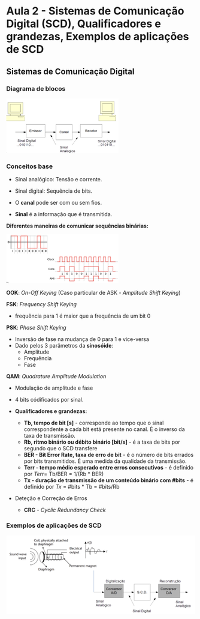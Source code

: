 # Aula 2 - Sistemas de Comunicação Digital (SCD), Qualificadores e grandezas, Exemplos de aplicações de SCD

## Sistemas de Comunicação Digital


### Diagrama de blocos

<img text="Diagrama de blocos" alt="Diagrama de blocos" src="../CD/docs/aula2/blocos.png" width=300px>

### Conceitos base

- Sinal analógico: Tensão e corrente.
- Sinal digital: Sequência de bits.

- O **canal** pode ser com ou sem fios.
- **Sinal** é a informação que é transmitida.

**Diferentes maneiras de comunicar sequências binárias:**

<img text="Códigos Linha" alt = "Códigos Linha" src="../CD/docs/aula2/codigos-linha.png" width=300px>

**OOK**: _On-Off Keying_ (Caso particular de ASK - _Amplitude Shift Keying_)

**FSK**: _Frequency Shift Keying_
  * frequência para 1 é maior que a frequência de um bit 0

**PSK**: _Phase Shift Keying_
  * Inversão de fase na mudança de 0 para 1 e vice-versa
* Dado pelos 3 parâmetros da **sinosóide**:
    * Amplitude
    * Frequência
    * Fase

**QAM**: _Quadrature Amplitude Modulation_
  * Modulação de amplitude e fase
  * 4 bits códificados por sinal.

* **Qualificadores e grandezas:**
  * **Tb, tempo de bit [s]** - corresponde ao tempo que o sinal correspondente a cada bit está presente no canal. É o inverso da taxa de transmissão.
  * **Rb, ritmo binário ou débito binário [bit/s]** - é a taxa de bits por segundo que o SCD transfere
  * **BER - Bit Error Rate, taxa de erro de bit** - é o número de bits errados por bits transmitidos. É uma medida da qualidade da transmissão.
  * **Terr - tempo médio esperado entre erros consecutivos** - é definido por _Terr_= Tb/BER = 1/(Rb * BER)
  * **Tx - duração de transmissão de um conteúdo binário com #bits** - é definido por _Tx_ = #bits * Tb = #bits/Rb

* Deteção e Correção de Erros 
  * **CRC** - _Cyclic Redundancy Check_

### Exemplos de aplicações de SCD

![Conversor AD](docs/aula2/conversorad.png)
